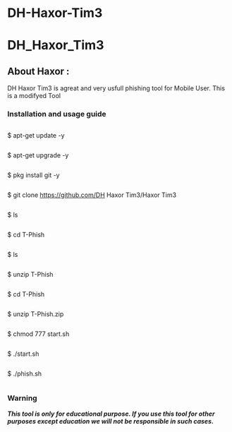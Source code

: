 # DH-Haxor-Tim3
# DH_Haxor_Tim3

## About Haxor :

DH Haxor Tim3 is agreat and very usfull phishing tool for Mobile User. This is a modifyed Tool

### Installation and usage guide

```

```

$ apt-get update -y

```

```

$ apt-get upgrade -y

```

```

$ pkg install git -y

```

```

$ git clone https://github.com/DH Haxor Tim3/Haxor Tim3

```

```

$ ls

```

```

$ cd T-Phish

```

```

$ ls

```

```

$ unzip T-Phish

```

```

$ cd T-Phish

```

```

$ unzip T-Phish.zip

```

```

$ chmod 777 start.sh

```

```

$ ./start.sh

```

```

$ ./phish.sh

```

```

### Warning

***This tool is only for educational purpose. If you use this tool for other purposes except education we will not be responsible in such cases.***

